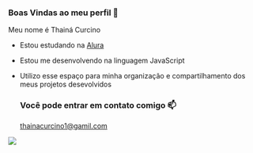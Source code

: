 ### Boas Vindas ao meu perfil 💙

Meu nome é Thainá Curcino
- Estou estudando na [Alura](https://www.alura.com.br)  
- Estou me desenvolvendo na linguagem JavaScript
- Utilizo esse espaço para minha organização e compartilhamento dos meus projetos desevolvidos

  ### Você pode entrar em contato comigo 📫

  thainacurcino1@gamil.com

![]( https://media1.tenor.com/m/jj_LcW17Vo4AAAAC/right-on-cute.gif)
 
